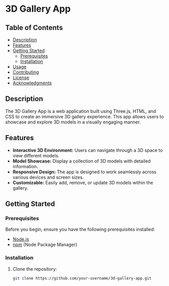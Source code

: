 # 3D Gallery App


## Table of Contents

- [Description](#description)
- [Features](#features)
- [Getting Started](#getting-started)
  - [Prerequisites](#prerequisites)
  - [Installation](#installation)
- [Usage](#usage)
- [Contributing](#contributing)
- [License](#license)
- [Acknowledgments](#acknowledgments)

## Description

The 3D Gallery App is a web application built using Three.js, HTML, and CSS to create an immersive 3D gallery experience. This app allows users to showcase and explore 3D models in a visually engaging manner.

## Features

- **Interactive 3D Environment:** Users can navigate through a 3D space to view different models.
- **Model Showcase:** Display a collection of 3D models with detailed information.
- **Responsive Design:** The app is designed to work seamlessly across various devices and screen sizes.
- **Customizable:** Easily add, remove, or update 3D models within the gallery.

## Getting Started

### Prerequisites

Before you begin, ensure you have the following prerequisites installed:

- [Node.js](https://nodejs.org/)
- [npm](https://www.npmjs.com/) (Node Package Manager)

### Installation

1. Clone the repository:

   ```bash
   git clone https://github.com/your-username/3d-gallery-app.git
